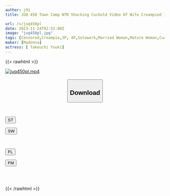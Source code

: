 ```yaml
---
author: j91
title: JUQ-450 Town Camp NTR Shocking Cuckold Video Of Wife Creampied In The Tent Yuki Takeuchi

url: /v/juq450pl
date: 2023-11-24T02:52:00Z
image: "juq450pl.jpg"
tags: [Censored,Creampie,3P, 4P,Solowork,Married Woman,Mature Woman,Cuckold	 ]
maker: [Madonna]
actress: [ Takeuchi Yuuki]
---
```



{{< rawhtml >}}

<div class="video" data-videoid="We3MyOmvrkIb4Vp">
    <a href="javascript:;">
        <img src="/v/juq450pl/juq450pl.jpg" width="WIDTH" height="HEIGHT" alt="juq450pl.mp4" loading="lazy">
    </a>
</div>

<script type="text/javascript" src="https://j91.asia/asset/on-demand-st.js"></script>

<br>
  <link rel="stylesheet" href="https://j91.asia/asset/bs5.css">
  
  <center>
  <button class="btn btn-primary" type="button" data-bs-toggle="collapse" data-bs-target=".multi-collapse" aria-expanded="false" aria-controls="multiCollapseExample1 multiCollapseExample2"><h2>Download</h2></button></center>
</p>
<div class="row">
  <div class="col">
    <div class="collapse multi-collapse" id="multiCollapseExample1">
      <div class="card card-body">
	      	      <br>
<div class="buttons">  
<p><a href="https://streamtape.to/v/We3MyOmvrkIb4Vp" target="_blank"><button class="btn-hover color-3"><i class="fa fa-download"></i> ST</button></a></p>
<p><a href="https://flaswish.com/u95q7fwk6hoj" target="_blank"><button class="btn-hover color-2"><i class="fa fa-download"></i> SW</button></a></p></div>
    </div>
  </div>
</div>
  <div class="col">
    <div class="collapse multi-collapse" id="multiCollapseExample2">
      <div class="card card-body">
	      <br>
<div class="buttons">
<p><a href="javascript:;" target="_blank"><button class="btn-hover color-9"><i class="fa fa-download"></i> FL</button></a></p>
<p><a href="javascript:;" target="_blank"><button class="btn-hover color-8"><i class="fa fa-download"></i> FM</button></a></p></div>
<br><br>
      </div>
    </div>
  </div>
</div>

{{< /rawhtml >}}
